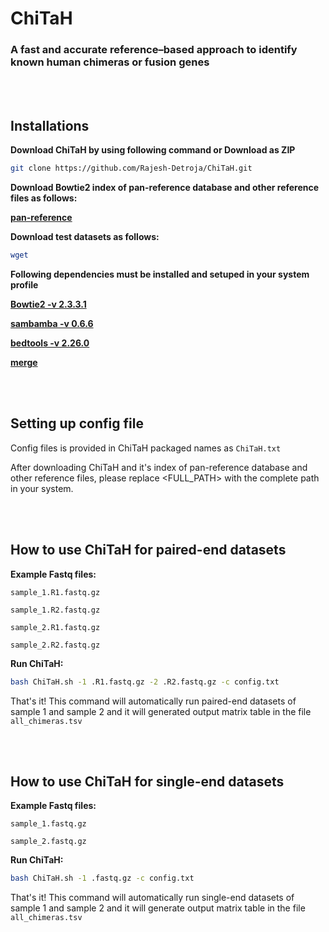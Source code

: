 # ChiTaH
### A fast and accurate reference–based approach to identify known human chimeras or fusion genes

<br></br>

## Installations

**Download ChiTaH by using following command or Download as ZIP**

```bash
git clone https://github.com/Rajesh-Detroja/ChiTaH.git
```

**Download Bowtie2 index of pan-reference database and other reference files as follows:**

**[pan-reference](https://www.dropbox.com/s/0ut34s3tnoqxwcv/pan_reference.zip?dl=0)**


**Download test datasets as follows:**

```bash
wget 
```

**Following dependencies must be installed and setuped in your system profile**

**[Bowtie2 -v 2.3.3.1](https://sourceforge.net/projects/bowtie-bio/files/bowtie2/2.3.3.1/)**

**[sambamba -v 0.6.6](https://github.com/biod/sambamba/releases/tag/v0.6.6)**

**[bedtools -v 2.26.0](https://github.com/arq5x/bedtools2/releases/tag/v2.26.0)**

**[merge](https://www.dropbox.com/s/2jyo4t3y8s1ftwf/merge.zip?dl=0)**

<br></br>

## Setting up config file

Config files is provided in ChiTaH packaged names as `ChiTaH.txt`

After downloading ChiTaH and it's index of pan-reference database and other reference files, please replace <FULL_PATH> with the complete path in your system.

<br></br>

## How to use ChiTaH for paired-end datasets

**Example Fastq files:**

```text
sample_1.R1.fastq.gz

sample_1.R2.fastq.gz

sample_2.R1.fastq.gz

sample_2.R2.fastq.gz
```

**Run ChiTaH:**

```bash
bash ChiTaH.sh -1 .R1.fastq.gz -2 .R2.fastq.gz -c config.txt
```

That's it! This command will automatically run paired-end datasets of sample 1 and sample 2 and it will generated output matrix table in the file `all_chimeras.tsv`

<br></br>

## How to use ChiTaH for single-end datasets

**Example Fastq files:**

```text
sample_1.fastq.gz

sample_2.fastq.gz
```

**Run ChiTaH:**

```bash
bash ChiTaH.sh -1 .fastq.gz -c config.txt
```

That's it! This command will automatically run single-end datasets of sample 1 and sample 2 and it will generate output matrix table in the file `all_chimeras.tsv`
